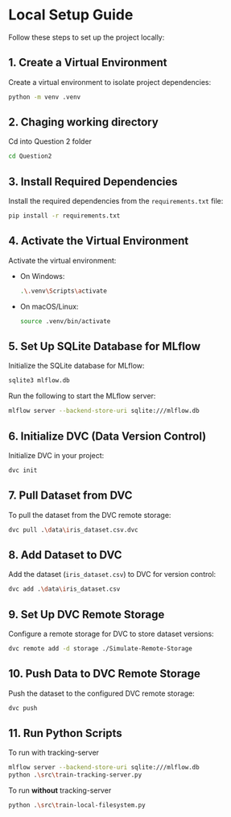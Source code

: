 # Local Setup Guide

Follow these steps to set up the project locally:

## 1. **Create a Virtual Environment**
Create a virtual environment to isolate project dependencies:

```bash
python -m venv .venv
```

## 2. **Chaging working directory**
Cd into Question 2 folder

```bash
cd Question2
```

## 3. **Install Required Dependencies**
Install the required dependencies from the `requirements.txt` file:

```bash
pip install -r requirements.txt
```

## 4. **Activate the Virtual Environment**
Activate the virtual environment:

- On Windows:
  ```bash
  .\.venv\Scripts\activate
  ```

- On macOS/Linux:
  ```bash
  source .venv/bin/activate
  ```

## 5. **Set Up SQLite Database for MLflow**
Initialize the SQLite database for MLflow:

```bash
sqlite3 mlflow.db
```

Run the following to start the MLflow server:

```bash
mlflow server --backend-store-uri sqlite:///mlflow.db
```

## 6. **Initialize DVC (Data Version Control)**
Initialize DVC in your project:

```bash
dvc init
```

## 7. **Pull Dataset from DVC**
To pull the dataset from the DVC remote storage:

```bash
dvc pull .\data\iris_dataset.csv.dvc
```

## 8. **Add Dataset to DVC**
Add the dataset (`iris_dataset.csv`) to DVC for version control:

```bash
dvc add .\data\iris_dataset.csv
```

## 9. **Set Up DVC Remote Storage**
Configure a remote storage for DVC to store dataset versions:

```bash
dvc remote add -d storage ./Simulate-Remote-Storage
```

## 10. **Push Data to DVC Remote Storage**
Push the dataset to the configured DVC remote storage:

```bash
dvc push
```

## 11. **Run Python Scripts**
To run with tracking-server

```bash
mlflow server --backend-store-uri sqlite:///mlflow.db
python .\src\train-tracking-server.py
```
To run **without** tracking-server

```bash
python .\src\train-local-filesystem.py
```